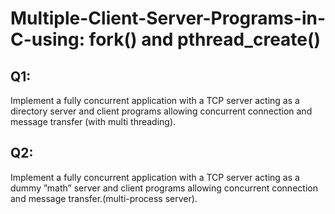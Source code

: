 # Multiple-Client-Server-Programs-in-C-using: fork() and pthread_create()
## Q1:
Implement a fully concurrent application with a TCP server acting as a directory server and client
programs allowing concurrent connection and message transfer (with multi threading).
## Q2:
  Implement a fully concurrent application with a TCP server acting as a dummy ”math” server
and client programs allowing concurrent connection and message transfer.(multi-process server).  
